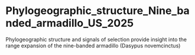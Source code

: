 # Phylogeographic_structure_Nine_banded_armadillo_US_2025
Phylogeographic structure and signals of selection provide insight into the range expansion of the nine-banded armadillo (Dasypus novemcinctus) 
